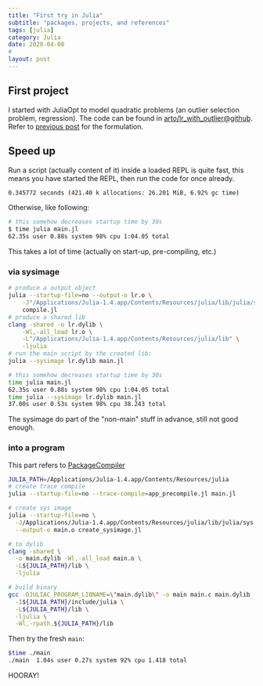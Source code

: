 ```yaml
---
title: "First try in Julia"
subtitle: "packages, projects, and references"
tags: [julia]
category: Julia
date: 2020-04-08
# 
layout: post
---
```


## First project
I started with JuliaOpt to model quadratic problems (an outlier selection problem, regression). The code can be found in [arto/lr_with_outlier@github](https://github.com/brentian/arto/tree/master/notes/lr_with_outlier). Refer to [previous post](/2020/04/06/lr-with-outlier.html) for the formulation.


## Speed up
Run a script (actually content of it) inside a loaded REPL is quite fast, this means you have started the REPL, then run the code for once already.
```bash
0.345772 seconds (421.40 k allocations: 26.201 MiB, 6.92% gc time)
```
Otherwise, like following:
```bash
# this somehow decreases startup time by 30s
$ time julia main.jl  
62.35s user 0.88s system 98% cpu 1:04.05 total
```
This takes a lot of time (actually on start-up, pre-compiling, etc.)

### via sysimage

```bash
# produce a output object
julia --startup-file=no --output-o lr.o \
    -J"/Applications/Julia-1.4.app/Contents/Resources/julia/lib/julia/sys.dylib"\
    compile.jl 
# produce a shared lib
clang -shared -o lr.dylib \
    -Wl,-all_load lr.o \
    -L"/Applications/Julia-1.4.app/Contents/Resources/julia/lib" \
    -ljulia
# run the main script by the created lib:
julia --sysimage lr.dylib main.jl

# this somehow decreases startup time by 30s
time julia main.jl  
62.35s user 0.88s system 98% cpu 1:04.05 total
time julia --sysimage lr.dylib main.jl  
37.00s user 0.53s system 98% cpu 38.243 total
```

The sysimage do part of the "non-main" stuff in advance, still not good enough.

### into a program
This part refers to [PackageCompiler](https://julialang.github.io/PackageCompiler.jl/dev/devdocs/binaries_part_2/)

```bash
JULIA_PATH=/Applications/Julia-1.4.app/Contents/Resources/julia
# create trace compile
julia --startup-file=no --trace-compile=app_precompile.jl main.jl

# create sys image
julia --startup-file=no \
  -J/Applications/Julia-1.4.app/Contents/Resources/julia/lib/julia/sys.dylib \
  --output-o main.o create_sysimage.jl

# to dylib
clang -shared \
  -o main.dylib -Wl,-all_load main.o \
  -L${JULIA_PATH}/lib \
  -ljulia

# build binary
gcc -DJULIAC_PROGRAM_LIBNAME=\"main.dylib\" -o main main.c main.dylib -O2 -fPIE \
  -I${JULIA_PATH}/include/julia \
  -L${JULIA_PATH}/lib \
  -ljulia \
  -Wl,-rpath,${JULIA_PATH}/lib
```
Then try the fresh `main`:
```bash
$time ./main
./main  1.04s user 0.27s system 92% cpu 1.418 total
```

HOORAY!
